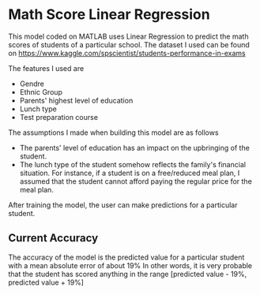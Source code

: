 # Math Score Linear Regression
This model coded on MATLAB uses Linear Regression to predict the math scores of students of a particular school.
The dataset I used can be found on https://www.kaggle.com/spscientist/students-performance-in-exams

The features I used are
  * Gendre
  * Ethnic Group
  * Parents' highest level of education
  * Lunch type
  * Test preparation course
  
The assumptions I made when building this model are as follows
  * The parents' level of education has an impact on the upbringing of the student.
  * The lunch type of the student somehow reflects the family's financial situation. For instance, if a student is on a free/reduced meal plan, I assumed that the student cannot afford paying the regular price for the meal plan.
  
After training the model, the user can make predictions for a particular student.

## Current Accuracy
The accuracy of the model is the predicted value for a particular student with a mean absolute error of about 19%
In other words, it is very probable that the student has scored anything in the range [predicted value - 19%, predicted value + 19%]
